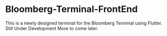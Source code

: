 # Bloomberg-Terminal-FrontEnd
This is a newly designed terminal for the Bloomberg Terminal using Flutter.
Still Under Development
More to come later.
